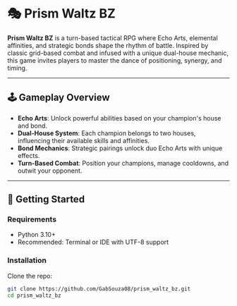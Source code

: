# 🎭 Prism Waltz BZ

**Prism Waltz BZ** is a turn-based tactical RPG where Echo Arts, elemental affinities, and strategic bonds shape the rhythm of battle. Inspired by classic grid-based combat and infused with a unique dual-house mechanic, this game invites players to master the dance of positioning, synergy, and timing.

---

## 🕹️ Gameplay Overview

- **Echo Arts**: Unlock powerful abilities based on your champion's house and bond.
- **Dual-House System**: Each champion belongs to two houses, influencing their available skills and affinities.
- **Bond Mechanics**: Strategic pairings unlock duo Echo Arts with unique effects.
- **Turn-Based Combat**: Position your champions, manage cooldowns, and outwit your opponent.

---

## 🚀 Getting Started

### Requirements
- Python 3.10+
- Recommended: Terminal or IDE with UTF-8 support

### Installation
Clone the repo:
```bash
git clone https://github.com/GabSouza08/prism_waltz_bz.git
cd prism_waltz_bz

